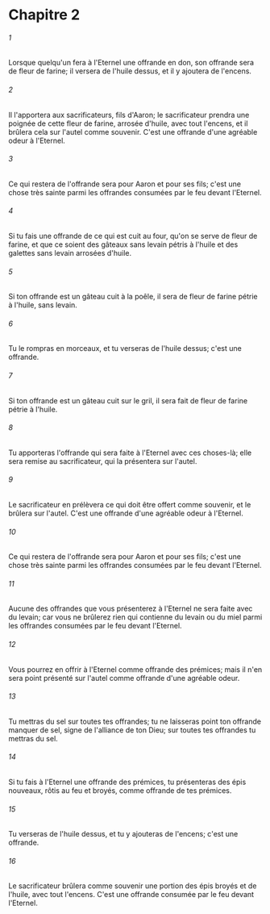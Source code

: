 # Chapitre 2

###### 1
Lorsque quelqu'un fera à l'Eternel une offrande en don, son offrande sera de fleur de farine; il versera de l'huile dessus, et il y ajoutera de l'encens.
###### 2
Il l'apportera aux sacrificateurs, fils d'Aaron; le sacrificateur prendra une poignée de cette fleur de farine, arrosée d'huile, avec tout l'encens, et il brûlera cela sur l'autel comme souvenir. C'est une offrande d'une agréable odeur à l'Eternel.
###### 3
Ce qui restera de l'offrande sera pour Aaron et pour ses fils; c'est une chose très sainte parmi les offrandes consumées par le feu devant l'Eternel.
###### 4
Si tu fais une offrande de ce qui est cuit au four, qu'on se serve de fleur de farine, et que ce soient des gâteaux sans levain pétris à l'huile et des galettes sans levain arrosées d'huile.
###### 5
Si ton offrande est un gâteau cuit à la poêle, il sera de fleur de farine pétrie à l'huile, sans levain.
###### 6
Tu le rompras en morceaux, et tu verseras de l'huile dessus; c'est une offrande.
###### 7
Si ton offrande est un gâteau cuit sur le gril, il sera fait de fleur de farine pétrie à l'huile.
###### 8
Tu apporteras l'offrande qui sera faite à l'Eternel avec ces choses-là; elle sera remise au sacrificateur, qui la présentera sur l'autel.
###### 9
Le sacrificateur en prélèvera ce qui doit être offert comme souvenir, et le brûlera sur l'autel. C'est une offrande d'une agréable odeur à l'Eternel.
###### 10
Ce qui restera de l'offrande sera pour Aaron et pour ses fils; c'est une chose très sainte parmi les offrandes consumées par le feu devant l'Eternel.
###### 11
Aucune des offrandes que vous présenterez à l'Eternel ne sera faite avec du levain; car vous ne brûlerez rien qui contienne du levain ou du miel parmi les offrandes consumées par le feu devant l'Eternel.
###### 12
Vous pourrez en offrir à l'Eternel comme offrande des prémices; mais il n'en sera point présenté sur l'autel comme offrande d'une agréable odeur.
###### 13
Tu mettras du sel sur toutes tes offrandes; tu ne laisseras point ton offrande manquer de sel, signe de l'alliance de ton Dieu; sur toutes tes offrandes tu mettras du sel.
###### 14
Si tu fais à l'Eternel une offrande des prémices, tu présenteras des épis nouveaux, rôtis au feu et broyés, comme offrande de tes prémices.
###### 15
Tu verseras de l'huile dessus, et tu y ajouteras de l'encens; c'est une offrande.
###### 16
Le sacrificateur brûlera comme souvenir une portion des épis broyés et de l'huile, avec tout l'encens. C'est une offrande consumée par le feu devant l'Eternel.
